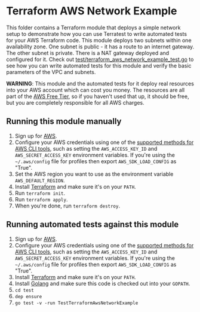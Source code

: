 # Terraform AWS Network Example

This folder contains a Terraform module that deploys a simple network setup to demonstrate how you can use Terratest to write automated tests for your AWS Terraform code. This module deploys two subnets within one availability zone. One subnet is public - it has a route to an internet gateway. The other subnet is private. There is a NAT gateway deployed and configured for it. 
Check out [test/terraform_aws_network_example_test.go](https://github.com/terraform-modules-krish/terratest/blob/v0.22.1/test/terraform_aws_network_example_test.go) to see how you can write automated tests for this module and verify the basic parameters of the VPC and subnets.

**WARNING**: This module and the automated tests for it deploy real resources into your AWS account which can cost you
money. The resources are all part of the [AWS Free Tier](https://aws.amazon.com/rds/free/), so if you haven't used that up,
it should be free, but you are completely responsible for all AWS charges.



## Running this module manually

1. Sign up for [AWS](https://aws.amazon.com/).
1. Configure your AWS credentials using one of the [supported methods for AWS CLI
   tools](https://docs.aws.amazon.com/cli/latest/userguide/cli-chap-getting-started.html), such as setting the
   `AWS_ACCESS_KEY_ID` and `AWS_SECRET_ACCESS_KEY` environment variables. If you're using the `~/.aws/config` file for profiles then export `AWS_SDK_LOAD_CONFIG` as "True".
1. Set the AWS region you want to use as the environment variable `AWS_DEFAULT_REGION`.
1. Install [Terraform](https://www.terraform.io/) and make sure it's on your `PATH`.
1. Run `terraform init`.
1. Run `terraform apply`.
1. When you're done, run `terraform destroy`.




## Running automated tests against this module

1. Sign up for [AWS](https://aws.amazon.com/).
1. Configure your AWS credentials using one of the [supported methods for AWS CLI
   tools](https://docs.aws.amazon.com/cli/latest/userguide/cli-chap-getting-started.html), such as setting the
   `AWS_ACCESS_KEY_ID` and `AWS_SECRET_ACCESS_KEY` environment variables. If you're using the `~/.aws/config` file for profiles then export `AWS_SDK_LOAD_CONFIG` as "True".
1. Install [Terraform](https://www.terraform.io/) and make sure it's on your `PATH`.
1. Install [Golang](https://golang.org/) and make sure this code is checked out into your `GOPATH`.
1. `cd test`
1. `dep ensure`
1. `go test -v -run TestTerraformAwsNetworkExample`
